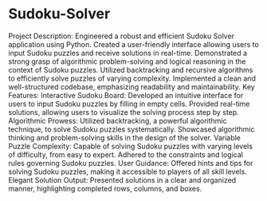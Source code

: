 # Sudoku-Solver
Project Description:
Engineered a robust and efficient Sudoku Solver application using Python.
Created a user-friendly interface allowing users to input Sudoku puzzles and receive solutions in real-time.
Demonstrated a strong grasp of algorithmic problem-solving and logical reasoning in the context of Sudoku puzzles.
Utilized backtracking and recursive algorithms to efficiently solve puzzles of varying complexity.
Implemented a clean and well-structured codebase, emphasizing readability and maintainability.
Key Features:
Interactive Sudoku Board:
Developed an intuitive interface for users to input Sudoku puzzles by filling in empty cells.
Provided real-time solutions, allowing users to visualize the solving process step by step.
Algorithmic Prowess:
Utilized backtracking, a powerful algorithmic technique, to solve Sudoku puzzles systematically.
Showcased algorithmic thinking and problem-solving skills in the design of the solver.
Variable Puzzle Complexity:
Capable of solving Sudoku puzzles with varying levels of difficulty, from easy to expert.
Adhered to the constraints and logical rules governing Sudoku puzzles.
User Guidance:
Offered hints and tips for solving Sudoku puzzles, making it accessible to players of all skill levels.
Elegant Solution Output:
Presented solutions in a clear and organized manner, highlighting completed rows, columns, and boxes.

